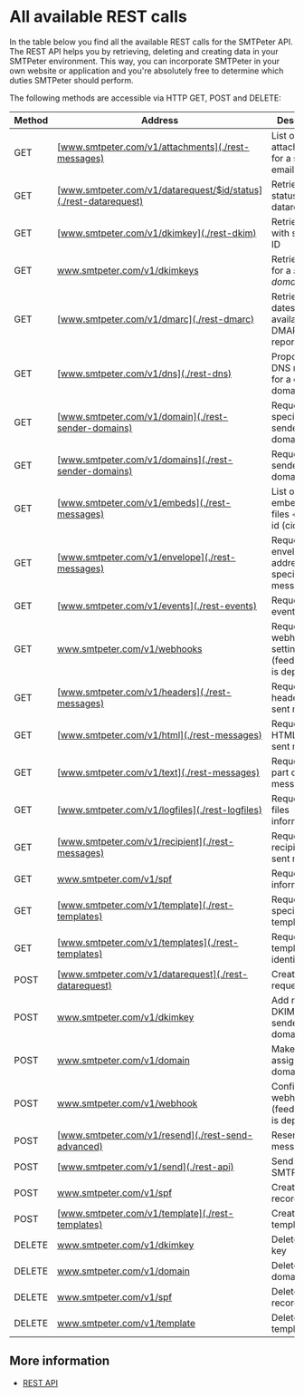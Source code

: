 # All available REST calls

In the table below you find all the available REST calls for the SMTPeter API.
The REST API helps you by retrieving, deleting and creating data in your
SMTPeter environment. This way, you can incorporate SMTPeter in your own
website or application and you're absolutely free to determine which duties 
SMTPeter should perform.

The following methods are accessible via HTTP GET, POST and DELETE:

| Method         | Address                                                          | Description                                            |
|----------------|------------------------------------------------------------------|--------------------------------------------------------|
| GET            | [www.smtpeter.com/v1/attachments](./rest-messages)               | List of all attachments for a specific email           |
| GET            | [www.smtpeter.com/v1/datarequest/$id/status](./rest-datarequest) | Retrieve the status of a datarequest |
| GET            | [www.smtpeter.com/v1/dkimkey](./rest-dkim)                       | Retrieve DKIM with specific ID                         |
| GET            | www.smtpeter.com/v1/dkimkeys                                     | Retrieve DKIM for a *sender domain*                    |
| GET            | [www.smtpeter.com/v1/dmarc](./rest-dmarc)                        | Retrieve all dates with available DMARC reports        |
| GET            | [www.smtpeter.com/v1/dns](./rest-dns)                            | Proposed DNS record for a certain domain               |
| GET            | [www.smtpeter.com/v1/domain](./rest-sender-domains)              | Request specific sender domain                         |
| GET            | [www.smtpeter.com/v1/domains](./rest-sender-domains)             | Request all sender sender domain                       |
| GET            | [www.smtpeter.com/v1/embeds](./rest-messages)                    | List of all embedded files + content id (cid)          |
| GET            | [www.smtpeter.com/v1/envelope](./rest-messages)                  | Request used envelope address for specific message id  |
| GET            | [www.smtpeter.com/v1/events](./rest-events)                      | Request events                                         |
| GET            | www.smtpeter.com/v1/webhooks                                     | Request webhook settings (feedbackloop is deprecated)  |
| GET            | [www.smtpeter.com/v1/headers](./rest-messages)                   | Request headers of sent message                        |
| GET            | [www.smtpeter.com/v1/html](./rest-messages)                      | Request HTML part of sent message                      |
| GET            | [www.smtpeter.com/v1/text](./rest-messages)                      | Request text part of sent message                      |
| GET            | [www.smtpeter.com/v1/logfiles](./rest-logfiles)                  | Request log files information                          |
| GET            | [www.smtpeter.com/v1/recipient](./rest-messages)                 | Request recipient of sent message                      |
| GET            | www.smtpeter.com/v1/spf                                          | Request SPF information                                |
| GET            | [www.smtpeter.com/v1/template](./rest-templates)                 | Request specific template                              |
| GET            | [www.smtpeter.com/v1/templates](./rest-templates)                | Request all template identifiers                       |
| POST           | [www.smtpeter.com/v1/datarequest](./rest-datarequest)            | Create a data request                                  |
| POST           | www.smtpeter.com/v1/dkimkey                                      | Add new DKIM to sender domain                          |
| POST           | www.smtpeter.com/v1/domain                                       | Make or assign a new domain                            |
| POST           | www.smtpeter.com/v1/webhook                                      | Configure a webhook (feedbackloop is deprecated)       |
| POST           | [www.smtpeter.com/v1/resend](./rest-send-advanced)               | Resend a message                                       |
| POST           | [www.smtpeter.com/v1/send](./rest-api)                           | Send data to SMTPeter                                  |
| POST           | www.smtpeter.com/v1/spf                                          | Create a SPF record                                    |
| POST           | [www.smtpeter.com/v1/template](./rest-templates)                 | Create a templates                                     |
| DELETE         | www.smtpeter.com/v1/dkimkey                                      | Delete a DKIM key                                      |
| DELETE         | www.smtpeter.com/v1/domain                                       | Delete a domain                                        |
| DELETE         | www.smtpeter.com/v1/spf                                          | Delete a SPF record                                    |
| DELETE         | www.smtpeter.com/v1/template                                     | Delete a template                                      |

## More information

* [REST API](./rest-api)
